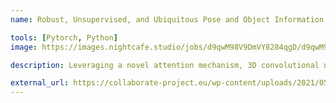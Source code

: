```yaml
---
name: Robust, Unsupervised, and Ubiquitous Pose and Object Information for Robot Action Recognition

tools: [Pytorch, Python]
image: https://images.nightcafe.studio/jobs/d9qwM98V9DmVY8284qgD/d9qwM98V9DmVY8284qgD--grid.jpg

description: Leveraging a novel attention mechanism, 3D convolutional neural networks, and pose data, we demonstrate how to boost human activity recognition in RGB data without the need for high-fidelity pose data. Results published in ICRA 2021.

external_url: https://collaborate-project.eu/wp-content/uploads/2021/05/2.-Dan-Scarafoni.pdf?6bfec1&6bfec1
---
```

